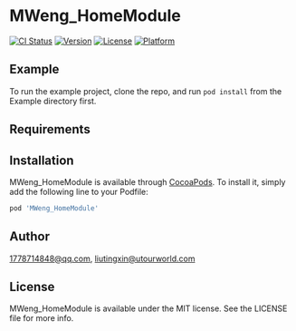 # MWeng_HomeModule

[![CI Status](https://img.shields.io/travis/1778714848@qq.com/MWeng_HomeModule.svg?style=flat)](https://travis-ci.org/1778714848@qq.com/MWeng_HomeModule)
[![Version](https://img.shields.io/cocoapods/v/MWeng_HomeModule.svg?style=flat)](https://cocoapods.org/pods/MWeng_HomeModule)
[![License](https://img.shields.io/cocoapods/l/MWeng_HomeModule.svg?style=flat)](https://cocoapods.org/pods/MWeng_HomeModule)
[![Platform](https://img.shields.io/cocoapods/p/MWeng_HomeModule.svg?style=flat)](https://cocoapods.org/pods/MWeng_HomeModule)

## Example

To run the example project, clone the repo, and run `pod install` from the Example directory first.

## Requirements

## Installation

MWeng_HomeModule is available through [CocoaPods](https://cocoapods.org). To install
it, simply add the following line to your Podfile:

```ruby
pod 'MWeng_HomeModule'
```

## Author

1778714848@qq.com, liutingxin@utourworld.com

## License

MWeng_HomeModule is available under the MIT license. See the LICENSE file for more info.

